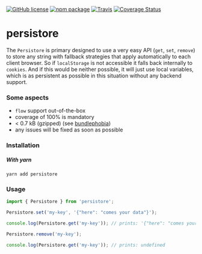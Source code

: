 [![GitHub license][license-image]][license-url]
[![npm package][npm-image]][npm-url] 
[![Travis][build-image]][build-url]
[![Coverage Status][coveralls-image]][coveralls-url]

# persistore

The `Persistore` is primary designed to use a very easy API (`get`, `set`, `remove`)
to store any string with fallback strategies that apply automatically to each
client browser. So if `localStorage` is not accessible it falls back internally to `cookies`.
And if this would be neither possible, it will just use local variables, which is as
persistent as possible in this situation without any backend support.

### Some aspects
- `flow` support out-of-the-box
- coverage of 100% is mandatory
- < 0.7 kB (gzipped) (see [bundlephobia](https://bundlephobia.com/result?p=persistore))
- any issues will be fixed as soon as possible

### Installation
##### With yarn
```
yarn add persistore
```

### Usage
```js
import { Persistore } from 'persistore';

Persistore.set('my-key', '{"here": "comes your data"}');

console.log(Persistore.get('my-key')); // prints: '{"here": "comes your data"}'

Persistore.remove('my-key');

console.log(Persistore.get('my-key')); // prints: undefined
```
  
[license-image]: https://img.shields.io/badge/license-MIT-blue.svg
[license-url]: https://github.com/fdc-viktor-luft/persistore/blob/master/LICENSE
[build-image]: https://img.shields.io/travis/fdc-viktor-luft/persistore/master.svg?style=flat-square
[build-url]: https://travis-ci.org/fdc-viktor-luft/persistore
[npm-image]: https://img.shields.io/npm/v/persistore.svg?style=flat-square
[npm-url]: https://www.npmjs.org/package/persistore
[coveralls-image]: https://coveralls.io/repos/github/fdc-viktor-luft/persistore/badge.svg?branch=master
[coveralls-url]: https://coveralls.io/github/fdc-viktor-luft/persistore?branch=master
